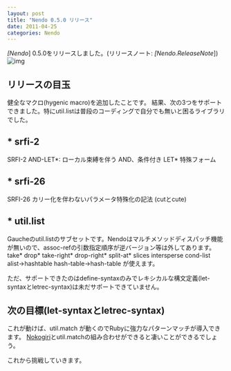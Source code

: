 ```yaml
---
layout: post
title: "Nendo 0.5.0 リリース"
date: 2011-04-25
categories: Nendo
---
```

*[Nendo*] 0.5.0をリリースしました。(リリースノート: *[Nendo.ReleaseNote*])
![img](../img/rubygems_icon_128.png)
## リリースの目玉
健全なマクロ(hygenic macro)を追加したことです。
結果、次の3つをサポートできました。特にutil.listは普段のコーディングで自分でも無いと困るライブラリでした。

## * srfi-2
SRFI-2 AND-LET*: ローカル束縛を伴う AND、条件付き LET* 特殊フォーム

## * srfi-26
SRFI-26 カリー化を伴わないパラメータ特殊化の記法 (cutとcute)

## * util.list
Gaucheのutil.listのサブセットです。Nendoはマルチメソッドディスパッチ機能が無いので、assoc-refの引数指定順序が逆バージョン等は外してあります。
take* drop* take-right* drop-right* split-at* slices intersperse cond-list alist->hashtable hash-table->hash-table が使えます。

ただ、サポートできたのはdefine-syntaxのみでレキシカルな構文定義(let-syntaxとletrec-syntax)は未だサポートできていません。

## 次の目標(let-syntaxとletrec-syntax)
これが動けば、util.match が動くのでRubyに強力なパターンマッチが導入できます。
[Nokogiri](http://nokogiri.org/)とutil.matchの組み合わせができると凄いことができるでしょう。

これから挑戦していきます。
